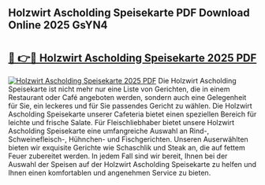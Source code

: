 ## Holzwirt Ascholding Speisekarte PDF Download Online 2025 GsYN4

# <h2><a href="http://gce8fvp.nevu.top/?p=Holzwirt+Ascholding+Speisekarte">🔗 👉🔴 Holzwirt Ascholding Speisekarte 2025 PDF</a></h2>

[![Holzwirt Ascholding Speisekarte 2025 PDF](https://i.imgur.com/dBaPXMq.png)](http://gce8fvp.nevu.top/?p=Holzwirt+Ascholding+Speisekarte)
Die Holzwirt Ascholding Speisekarte ist nicht mehr nur eine Liste von Gerichten, die in einem Restaurant oder Café angeboten werden, sondern auch eine Gelegenheit für Sie, ein leckeres und für Sie passendes Gericht zu wählen. Die Holzwirt Ascholding Speisekarte unserer Cafeteria bietet einen speziellen Bereich für leichte und frische Salate. Für Fleischliebhaber bietet unsere Holzwirt Ascholding Speisekarte eine umfangreiche Auswahl an Rind-, Schweinefleisch-, Hühnchen- und Fischgerichten. Unseren Auserwählten bieten wir exquisite Gerichte wie Schaschlik und Steak an, die auf fettem Feuer zubereitet werden. In jedem Fall sind wir bereit, Ihnen bei der Auswahl der Speisen auf der Holzwirt Ascholding Speisekarte zu helfen und Ihnen einen komfortablen und angenehmen Service zu bieten.
